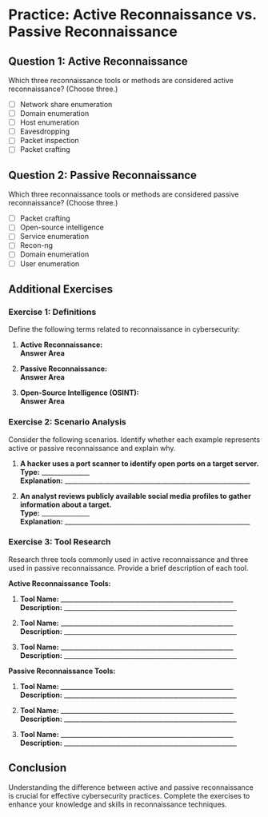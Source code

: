 # Practice: Active Reconnaissance vs. Passive Reconnaissance

## Question 1: Active Reconnaissance
Which three reconnaissance tools or methods are considered active reconnaissance? (Choose three.)

- [ ] Network share enumeration
- [ ] Domain enumeration
- [ ] Host enumeration
- [ ] Eavesdropping
- [ ] Packet inspection
- [ ] Packet crafting

## Question 2: Passive Reconnaissance
Which three reconnaissance tools or methods are considered passive reconnaissance? (Choose three.)

- [ ] Packet crafting
- [ ] Open-source intelligence
- [ ] Service enumeration
- [ ] Recon-ng
- [ ] Domain enumeration
- [ ] User enumeration

## Additional Exercises

### Exercise 1: Definitions
Define the following terms related to reconnaissance in cybersecurity:

1. **Active Reconnaissance:**  
   **Answer Area**  
   <!----><!---->

2. **Passive Reconnaissance:**  
   **Answer Area**  
   <!----><!---->

3. **Open-Source Intelligence (OSINT):**  
   **Answer Area**  
   <!----><!---->

### Exercise 2: Scenario Analysis
Consider the following scenarios. Identify whether each example represents active or passive reconnaissance and explain why.

1. **A hacker uses a port scanner to identify open ports on a target server.**  
   **Type:** _______________  
   **Explanation:** __________________________________________________________

2. **An analyst reviews publicly available social media profiles to gather information about a target.**  
   **Type:** _______________  
   **Explanation:** __________________________________________________________

### Exercise 3: Tool Research
Research three tools commonly used in active reconnaissance and three used in passive reconnaissance. Provide a brief description of each tool.

**Active Reconnaissance Tools:**

1. **Tool Name:** ______________________________________________________  
   **Description:** ______________________________________________________

2. **Tool Name:** ______________________________________________________  
   **Description:** ______________________________________________________

3. **Tool Name:** ______________________________________________________  
   **Description:** ______________________________________________________

**Passive Reconnaissance Tools:**

1. **Tool Name:** ______________________________________________________  
   **Description:** ______________________________________________________

2. **Tool Name:** ______________________________________________________  
   **Description:** ______________________________________________________

3. **Tool Name:** ______________________________________________________  
   **Description:** ______________________________________________________

## Conclusion
Understanding the difference between active and passive reconnaissance is crucial for effective cybersecurity practices. Complete the exercises to enhance your knowledge and skills in reconnaissance techniques.
